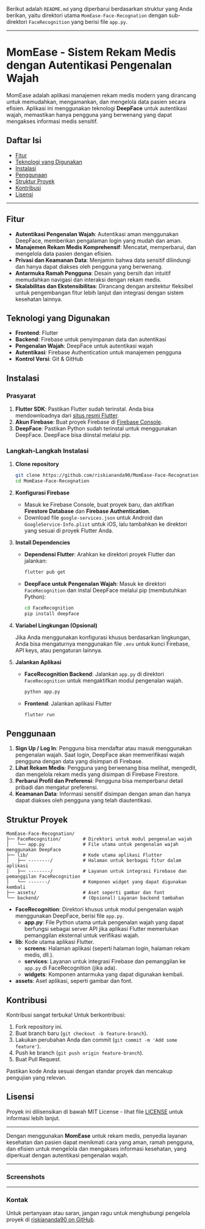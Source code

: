 Berikut adalah `README.md` yang diperbarui berdasarkan struktur yang Anda berikan, yaitu direktori utama `MomEase-Face-Recognation` dengan sub-direktori `FaceRecognition` yang berisi file `app.py`.

---

# MomEase - Sistem Rekam Medis dengan Autentikasi Pengenalan Wajah

MomEase adalah aplikasi manajemen rekam medis modern yang dirancang untuk memudahkan, mengamankan, dan mengelola data pasien secara efisien. Aplikasi ini menggunakan teknologi **DeepFace** untuk autentikasi wajah, memastikan hanya pengguna yang berwenang yang dapat mengakses informasi medis sensitif.

## Daftar Isi

- [Fitur](#fitur)
- [Teknologi yang Digunakan](#teknologi-yang-digunakan)
- [Instalasi](#instalasi)
- [Penggunaan](#penggunaan)
- [Struktur Proyek](#struktur-proyek)
- [Kontribusi](#kontribusi)
- [Lisensi](#lisensi)

---

## Fitur

- **Autentikasi Pengenalan Wajah**: Autentikasi aman menggunakan DeepFace, memberikan pengalaman login yang mudah dan aman.
- **Manajemen Rekam Medis Komprehensif**: Mencatat, memperbarui, dan mengelola data pasien dengan efisien.
- **Privasi dan Keamanan Data**: Menjamin bahwa data sensitif dilindungi dan hanya dapat diakses oleh pengguna yang berwenang.
- **Antarmuka Ramah Pengguna**: Desain yang bersih dan intuitif memudahkan navigasi dan interaksi dengan rekam medis.
- **Skalabilitas dan Ekstensibilitas**: Dirancang dengan arsitektur fleksibel untuk pengembangan fitur lebih lanjut dan integrasi dengan sistem kesehatan lainnya.

## Teknologi yang Digunakan

- **Frontend**: Flutter
- **Backend**: Firebase untuk penyimpanan data dan autentikasi
- **Pengenalan Wajah**: DeepFace untuk autentikasi wajah
- **Autentikasi**: Firebase Authentication untuk manajemen pengguna
- **Kontrol Versi**: Git & GitHub

## Instalasi

### Prasyarat

1. **Flutter SDK**: Pastikan Flutter sudah terinstal. Anda bisa mendownloadnya dari [situs resmi Flutter](https://flutter.dev/docs/get-started/install).
2. **Akun Firebase**: Buat proyek Firebase di [Firebase Console](https://console.firebase.google.com/).
3. **DeepFace**: Pastikan Python sudah terinstal untuk menggunakan DeepFace. DeepFace bisa diinstal melalui pip.

### Langkah-Langkah Instalasi

1. **Clone repository**

   ```bash
   git clone https://github.com/riskiananda90/MomEase-Face-Recognation.git
   cd MomEase-Face-Recognation
   ```

2. **Konfigurasi Firebase**

   - Masuk ke Firebase Console, buat proyek baru, dan aktifkan **Firestore Database** dan **Firebase Authentication**.
   - Download file `google-services.json` untuk Android dan `GoogleService-Info.plist` untuk iOS, lalu tambahkan ke direktori yang sesuai di proyek Flutter Anda.

3. **Install Dependencies**

   - **Dependensi Flutter**: Arahkan ke direktori proyek Flutter dan jalankan:
     ```bash
     flutter pub get
     ```

   - **DeepFace untuk Pengenalan Wajah**: Masuk ke direktori `FaceRecognition` dan instal DeepFace melalui pip (membutuhkan Python):
     ```bash
     cd FaceRecognition
     pip install deepface
     ```

4. **Variabel Lingkungan (Opsional)**

   Jika Anda menggunakan konfigurasi khusus berdasarkan lingkungan, Anda bisa mengaturnya menggunakan file `.env` untuk kunci Firebase, API keys, atau pengaturan lainnya.

5. **Jalankan Aplikasi**

   - **FaceRecognition Backend**: Jalankan `app.py` di direktori `FaceRecognition` untuk mengaktifkan modul pengenalan wajah.
     ```bash
     python app.py
     ```

   - **Frontend**: Jalankan aplikasi Flutter
     ```bash
     flutter run
     ```

## Penggunaan

1. **Sign Up / Log In**: Pengguna bisa mendaftar atau masuk menggunakan pengenalan wajah. Saat login, DeepFace akan memverifikasi wajah pengguna dengan data yang disimpan di Firebase.
2. **Lihat Rekam Medis**: Pengguna yang berwenang bisa melihat, mengedit, dan mengelola rekam medis yang disimpan di Firebase Firestore.
3. **Perbarui Profil dan Preferensi**: Pengguna bisa memperbarui detail pribadi dan mengatur preferensi.
4. **Keamanan Data**: Informasi sensitif disimpan dengan aman dan hanya dapat diakses oleh pengguna yang telah diautentikasi.

## Struktur Proyek

```
MomEase-Face-Recognation/
├── FaceRecognition/        # Direktori untuk modul pengenalan wajah
│   └── app.py              # File utama untuk pengenalan wajah menggunakan DeepFace
├── lib/                    # Kode utama aplikasi Flutter
│   ├── --------/           # Halaman untuk berbagai fitur dalam aplikasi
│   ├── --------/           # Layanan untuk integrasi Firebase dan pemanggilan FaceRecognition
│   └── -------/            # Komponen widget yang dapat digunakan kembali
├── assets/                 # Aset seperti gambar dan font
└── backend/                # (Opsional) Layanan backend tambahan
```

- **FaceRecognition**: Direktori khusus untuk modul pengenalan wajah menggunakan DeepFace, berisi file `app.py`.
  - **app.py**: File Python utama untuk pengenalan wajah yang dapat berfungsi sebagai server API jika aplikasi Flutter memerlukan pemanggilan eksternal untuk verifikasi wajah.
- **lib**: Kode utama aplikasi Flutter.
  - **screens**: Halaman aplikasi (seperti halaman login, halaman rekam medis, dll.).
  - **services**: Layanan untuk integrasi Firebase dan pemanggilan ke `app.py` di FaceRecognition (jika ada).
  - **widgets**: Komponen antarmuka yang dapat digunakan kembali.
- **assets**: Aset aplikasi, seperti gambar dan font.

## Kontribusi

Kontribusi sangat terbuka! Untuk berkontribusi:

1. Fork repository ini.
2. Buat branch baru (`git checkout -b feature-branch`).
3. Lakukan perubahan Anda dan commit (`git commit -m 'Add some feature'`).
4. Push ke branch (`git push origin feature-branch`).
5. Buat Pull Request.

Pastikan kode Anda sesuai dengan standar proyek dan mencakup pengujian yang relevan.

## Lisensi

Proyek ini dilisensikan di bawah MIT License - lihat file [LICENSE](LICENSE) untuk informasi lebih lanjut.

---

Dengan menggunakan **MomEase** untuk rekam medis, penyedia layanan kesehatan dan pasien dapat menikmati cara yang aman, ramah pengguna, dan efisien untuk mengelola dan mengakses informasi kesehatan, yang diperkuat dengan autentikasi pengenalan wajah.

---

### Screenshots



---

### Kontak

Untuk pertanyaan atau saran, jangan ragu untuk menghubungi pengelola proyek di [riskiananda90 on GitHub](https://github.com/riskiananda90).
